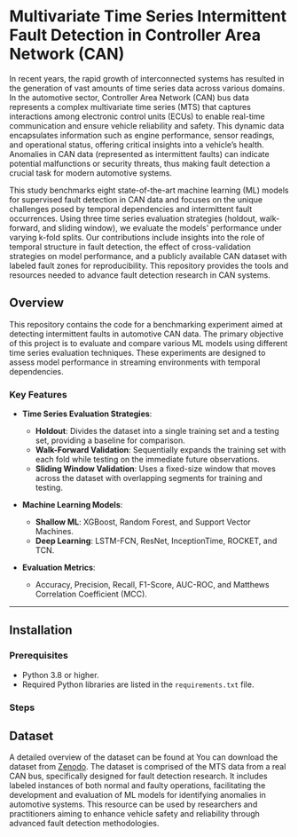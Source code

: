 # Multivariate Time Series Intermittent Fault Detection in Controller Area Network (CAN)

In recent years, the rapid growth of interconnected systems has resulted in the generation of vast amounts of time series data across various domains. In the automotive sector, Controller Area Network (CAN) bus data represents a complex multivariate time series (MTS) that captures interactions among electronic control units (ECUs) to enable real-time communication and ensure vehicle reliability and safety. This dynamic data encapsulates information such as engine performance, sensor readings, and operational status, offering critical insights into a vehicle’s health. Anomalies in CAN data (represented as intermittent faults) can indicate potential malfunctions or security threats, thus making fault detection a crucial task for modern automotive systems.

This study benchmarks eight state-of-the-art machine learning (ML) models for supervised fault detection in CAN data and focuses on the unique challenges posed by temporal dependencies and intermittent fault occurrences. Using three time series evaluation strategies (holdout, walk-forward, and sliding window), we evaluate the models' performance under varying k-fold splits. Our contributions include insights into the role of temporal structure in fault detection, the effect of cross-validation strategies on model performance, and a publicly available CAN dataset with labeled fault zones for reproducibility. This repository provides the tools and resources needed to advance fault detection research in CAN systems.

## Overview

This repository contains the code for a benchmarking experiment aimed at detecting intermittent faults in automotive CAN data. The primary objective of this project is to evaluate and compare various ML models using different time series evaluation techniques. These experiments are designed to assess model performance in streaming environments with temporal dependencies.

### Key Features

- **Time Series Evaluation Strategies**: 
  - **Holdout**: Divides the dataset into a single training set and a testing set, providing a baseline for comparison.
  - **Walk-Forward Validation**: Sequentially expands the training set with each fold while testing on the immediate future observations.
  - **Sliding Window Validation**: Uses a fixed-size window that moves across the dataset with overlapping segments for training and testing.
  
- **Machine Learning Models**: 
  - **Shallow ML**: XGBoost, Random Forest, and Support Vector Machines.
  - **Deep Learning**: LSTM-FCN, ResNet, InceptionTime, ROCKET, and TCN.

- **Evaluation Metrics**:
  - Accuracy, Precision, Recall, F1-Score, AUC-ROC, and Matthews Correlation Coefficient (MCC).

---

## Installation

### Prerequisites
- Python 3.8 or higher.
- Required Python libraries are listed in the `requirements.txt` file.

### Steps



## Dataset
A detailed overview of the dataset can be found at You can download the dataset from [Zenodo](https://zenodo.org/records/12807317). The dataset is comprised of the MTS data from a real CAN bus, specifically designed for fault detection research. It includes labeled instances of both normal and faulty operations, facilitating the development and evaluation of ML models for identifying anomalies in automotive systems. This resource can be used by researchers and practitioners aiming to enhance vehicle safety and reliability through advanced fault detection methodologies.
